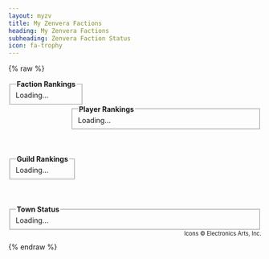 ```yaml
---
layout: myzv
title: My Zenvera Factions
heading: My Zenvera Factions
subheading: Zenvera Faction Status
icon: fa-trophy
---
```

{% raw %}
<div style="float: left;">
<fieldset>
<legend><strong>Faction Rankings</strong></legend>
<div id="faction-rankings">Loading...</div>
</fieldset>
</div>
<div style="float:right; width: 380px;">
<fieldset>
<legend><strong>Player Rankings</strong></legend>
<div id="faction-player-rankings">Loading...</div>
</fieldset>
</div>
<div style="float:left; margin-top: 50px;">
<fieldset>
<legend><strong>Guild Rankings</strong></legend>
<div id="faction-guild-rankings">Loading...</div>
</fieldset>
</div>
<div style="clear: both; position: relative; top: 50px;">
<fieldset>
<legend><strong>Town Status</strong></legend>
<div id="town-status">Loading...</div>
</fieldset>
</div>
<p style="clear: both; text-align: right; margin-top: 50px; font-size: 80%;">Icons &copy; Electronics Arts, Inc.</p>
<script>$.get('https://myzv.herokuapp.com/faction-rankings.php', function( data ) { $( '#faction-rankings' ).html( data ); });</script>
<script>$.get('https://myzv.herokuapp.com/faction-player-rankings.php', function( data ) { $( '#faction-player-rankings' ).html( data ); });</script>
<script>$.get('https://myzv.herokuapp.com/faction-guild-rankings.php', function( data ) { $( '#faction-guild-rankings' ).html( data ); });</script>
<script>$.get('https://myzv.herokuapp.com/faction-town-status.php', function( data ) { $( '#town-status' ).html( data ); });</script>
{% endraw %}